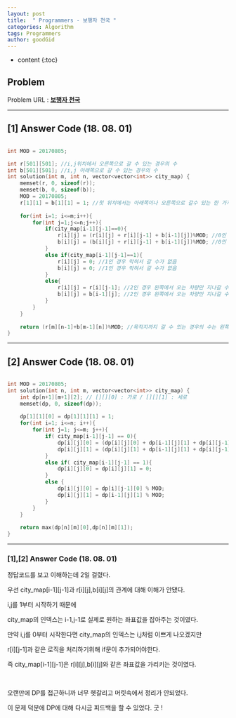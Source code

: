 ```yaml
---
layout: post
title:  " Programmers - 보행자 천국 "
categories: Algorithm
tags: Programmers
author: goodGid
---
```

* content
{:toc}


## Problem 
Problem URL : **[보행자 천국](https://programmers.co.kr/learn/courses/30/lessons/1832)**

---

## [1] Answer Code (18. 08. 01)

``` cpp

int MOD = 20170805;

int r[501][501]; //i,j위치에서 오른쪽으로 갈 수 있는 경우의 수
int b[501][501]; //i,j 아래쪽으로 갈 수 있는 경우의 수
int solution(int m, int n, vector<vector<int>> city_map) {
    memset(r, 0, sizeof(r));
    memset(b, 0, sizeof(b));
    MOD = 20170805;
    r[1][1] = b[1][1] = 1; //첫 위치에서는 아래쪽이나 오른쪽으로 갈수 있는 한 가지의 경우에서 출발
    
    for(int i=1; i<=m;i++){
        for(int j=1;j<=n;j++){
            if(city_map[i-1][j-1]==0){
                r[i][j] = (r[i][j] + r[i][j-1] + b[i-1][j])%MOD; //0인 경우 왼쪽이나 위쪽에서 오는 경우를 더하면 됨
                b[i][j] = (b[i][j] + r[i][j-1] + b[i-1][j])%MOD; //0인 경우 왼쪽이나 위쪽에서 오는 경우를 더하면 됨
            }
            else if(city_map[i-1][j-1]==1){
                r[i][j] = 0; //1인 경우 막혀서 갈 수가 없음
                b[i][j] = 0; //1인 경우 막혀서 갈 수가 없음
            }
            else{
                r[i][j] = r[i][j-1]; //2인 경우 왼쪽에서 오는 차량만 지나갈 수 있음
                b[i][j] = b[i-1][j]; //2인 경우 왼쪽에서 오는 차량만 지나갈 수 있음
            }
        }
    }
    
    return (r[m][n-1]+b[m-1][n])%MOD; //목적지까지 갈 수 있는 경우의 수는 왼쪽에서 오는 경우와 위쪽에서 오는 경우를 더한 것임
}


```

---


## [2] Answer Code (18. 08. 01)

``` cpp

int MOD = 20170805;
int solution(int n, int m, vector<vector<int>> city_map) {
    int dp[n+1][m+1][2]; // [][][0] : 가로 / [][][1] : 세로
    memset(dp, 0, sizeof(dp));
    
    dp[1][1][0] = dp[1][1][1] = 1;
    for(int i=1; i<=n; i++){
        for(int j=1; j<=m; j++){
            if( city_map[i-1][j-1] == 0){
                dp[i][j][0] = (dp[i][j][0] + dp[i-1][j][1] + dp[i][j-1][0]) % MOD;
                dp[i][j][1] = (dp[i][j][1] + dp[i-1][j][1] + dp[i][j-1][0]) % MOD;
            }
            else if( city_map[i-1][j-1] == 1){
                dp[i][j][0] = dp[i][j][1] = 0;
            }
            else {
                dp[i][j][0] = dp[i][j-1][0] % MOD;
                dp[i][j][1] = dp[i-1][j][1] % MOD;
            }
        }
    }
    
    return max(dp[n][m][0],dp[n][m][1]);
}


```

---


### [1],[2] Answer Code (18. 08. 01)

정답코드를 보고 이해하는데 2일 걸렸다.

우선 city_map[i-1][j-1]과 r[i][j],b[i][j]의 관계에 대해 이해가 안됐다.

i,j를 1부터 시작하기 때문에 

city_map의 인덱스는 i-1,j-1로 실제로 원하는 좌표값을 잡아주는 것이였다.

만약 i,j를 0부터 시작한다면 city_map의 인덱스는 i,j처럼 이쁘게 나오겠지만

r[i][j-1]과 같은 로직을 처리하기위해 if문이 추가되어야한다.

즉 city_map[i-1][j-1]은 r[i][j],b[i][j]와 같은 좌표값을 가리키는 것이였다.

<br>

오랜만에 DP를 접근하니까 너무 헷갈리고 머릿속에서 정리가 안되었다.

이 문제 덕분에 DP에 대해 다시금 피드백을 할 수 있었다. 굿 ! 
